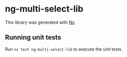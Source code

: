 # ng-multi-select-lib

This library was generated with [Nx](https://nx.dev).

## Running unit tests

Run `nx test ng-multi-select-lib` to execute the unit tests.
